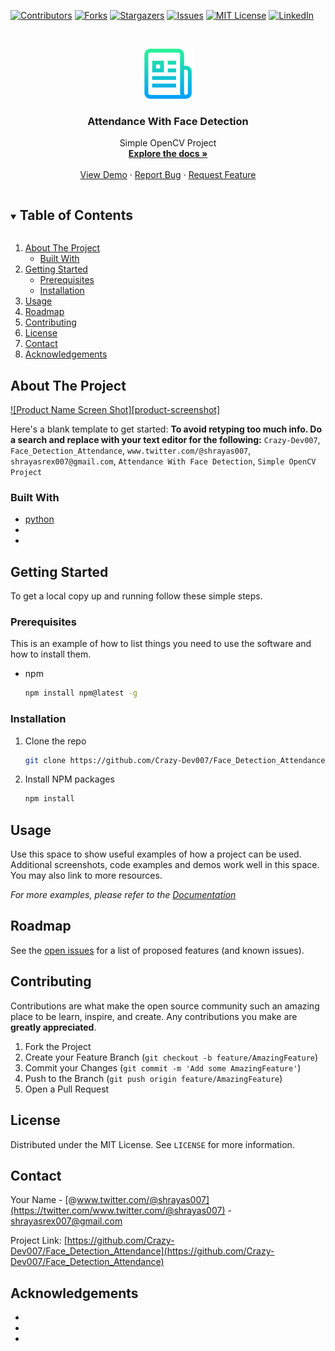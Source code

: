<!--
*** Thanks for checking out the Best-README-Template. If you have a suggestion
*** that would make this better, please fork the repo and create a pull request
*** or simply open an issue with the tag "enhancement".
*** Thanks again! Now go create something AMAZING! :D
***
***
***
*** To avoid retyping too much info. Do a search and replace for the following:
*** Crazy-Dev007, Face_Detection_Attendance, www.twitter.com/@shrayas007, shrayasrex007@gmail.com, Attendance With Face Detection, Simple OpenCV Project 
-->



<!-- PROJECT SHIELDS -->
<!--
*** I'm using markdown "reference style" links for readability.
*** Reference links are enclosed in brackets [ ] instead of parentheses ( ).
*** See the bottom of this document for the declaration of the reference variables
*** for contributors-url, forks-url, etc. This is an optional, concise syntax you may use.
*** https://www.markdownguide.org/basic-syntax/#reference-style-links
-->
[![Contributors][contributors-shield]][contributors-url]
[![Forks][forks-shield]][forks-url]
[![Stargazers][stars-shield]][stars-url]
[![Issues][issues-shield]][issues-url]
[![MIT License][license-shield]][license-url]
[![LinkedIn][linkedin-shield]][linkedin-url]



<!-- PROJECT LOGO -->
<br />
<p align="center">
  <a href="https://github.com/Crazy-Dev007/Face_Detection_Attendance">
    <img src="images/logo.png" alt="Logo" width="80" height="80">
  </a>

  <h3 align="center">Attendance With Face Detection</h3>

  <p align="center">
    Simple OpenCV Project 
    <br />
    <a href="https://github.com/Crazy-Dev007/Face_Detection_Attendance"><strong>Explore the docs »</strong></a>
    <br />
    <br />
    <a href="https://github.com/Crazy-Dev007/Face_Detection_Attendance">View Demo</a>
    ·
    <a href="https://github.com/Crazy-Dev007/Face_Detection_Attendance/issues">Report Bug</a>
    ·
    <a href="https://github.com/Crazy-Dev007/Face_Detection_Attendance/issues">Request Feature</a>
  </p>
</p>



<!-- TABLE OF CONTENTS -->
<details open="open">
  <summary><h2 style="display: inline-block">Table of Contents</h2></summary>
  <ol>
    <li>
      <a href="#about-the-project">About The Project</a>
      <ul>
        <li><a href="#built-with">Built With</a></li>
      </ul>
    </li>
    <li>
      <a href="#getting-started">Getting Started</a>
      <ul>
        <li><a href="#prerequisites">Prerequisites</a></li>
        <li><a href="#installation">Installation</a></li>
      </ul>
    </li>
    <li><a href="#usage">Usage</a></li>
    <li><a href="#roadmap">Roadmap</a></li>
    <li><a href="#contributing">Contributing</a></li>
    <li><a href="#license">License</a></li>
    <li><a href="#contact">Contact</a></li>
    <li><a href="#acknowledgements">Acknowledgements</a></li>
  </ol>
</details>



<!-- ABOUT THE PROJECT -->
## About The Project

[![Product Name Screen Shot][product-screenshot]](https://example.com)

Here's a blank template to get started:
**To avoid retyping too much info. Do a search and replace with your text editor for the following:**
`Crazy-Dev007`, `Face_Detection_Attendance`, `www.twitter.com/@shrayas007`, `shrayasrex007@gmail.com`, `Attendance With Face Detection`, `Simple OpenCV Project `


### Built With

* [python]()
* []()
* []()



<!-- GETTING STARTED -->
## Getting Started

To get a local copy up and running follow these simple steps.

### Prerequisites

This is an example of how to list things you need to use the software and how to install them.
* npm
  ```sh
  npm install npm@latest -g
  ```

### Installation

1. Clone the repo
   ```sh
   git clone https://github.com/Crazy-Dev007/Face_Detection_Attendance.git
   ```
2. Install NPM packages
   ```sh
   npm install
   ```



<!-- USAGE EXAMPLES -->
## Usage

Use this space to show useful examples of how a project can be used. Additional screenshots, code examples and demos work well in this space. You may also link to more resources.

_For more examples, please refer to the [Documentation](https://example.com)_



<!-- ROADMAP -->
## Roadmap

See the [open issues](https://github.com/Crazy-Dev007/Face_Detection_Attendance/issues) for a list of proposed features (and known issues).



<!-- CONTRIBUTING -->
## Contributing

Contributions are what make the open source community such an amazing place to be learn, inspire, and create. Any contributions you make are **greatly appreciated**.

1. Fork the Project
2. Create your Feature Branch (`git checkout -b feature/AmazingFeature`)
3. Commit your Changes (`git commit -m 'Add some AmazingFeature'`)
4. Push to the Branch (`git push origin feature/AmazingFeature`)
5. Open a Pull Request



<!-- LICENSE -->
## License

Distributed under the MIT License. See `LICENSE` for more information.



<!-- CONTACT -->
## Contact

Your Name - [@www.twitter.com/@shrayas007](https://twitter.com/www.twitter.com/@shrayas007) - shrayasrex007@gmail.com

Project Link: [https://github.com/Crazy-Dev007/Face_Detection_Attendance](https://github.com/Crazy-Dev007/Face_Detection_Attendance)



<!-- ACKNOWLEDGEMENTS -->
## Acknowledgements

* []()
* []()
* []()





<!-- MARKDOWN LINKS & IMAGES -->
<!-- https://www.markdownguide.org/basic-syntax/#reference-style-links -->
[contributors-shield]: https://img.shields.io/github/contributors/Crazy-Dev007/repo.svg?style=for-the-badge
[contributors-url]: https://github.com/Crazy-Dev007/repo/graphs/contributors
[forks-shield]: https://img.shields.io/github/forks/Crazy-Dev007/repo.svg?style=for-the-badge
[forks-url]: https://github.com/Crazy-Dev007/repo/network/members
[stars-shield]: https://img.shields.io/github/stars/Crazy-Dev007/repo.svg?style=for-the-badge
[stars-url]: https://github.com/Crazy-Dev007/repo/stargazers
[issues-shield]: https://img.shields.io/github/issues/Crazy-Dev007/repo.svg?style=for-the-badge
[issues-url]: https://github.com/Crazy-Dev007/repo/issues
[license-shield]: https://img.shields.io/github/license/Crazy-Dev007/repo.svg?style=for-the-badge
[license-url]: https://github.com/Crazy-Dev007/repo/blob/master/LICENSE.txt
[linkedin-shield]: https://img.shields.io/badge/-LinkedIn-black.svg?style=for-the-badge&logo=linkedin&colorB=555
[linkedin-url]: https://linkedin.com/in/Crazy-Dev007
